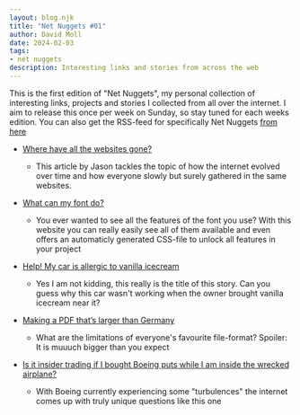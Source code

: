```yaml
---
layout: blog.njk
title: "Net Nuggets #01"
author: David Moll
date: 2024-02-03
tags: 
- net nuggets
description: Interesting links and stories from across the web
---
```


This is the first edition of "Net Nuggets", my personal collection of interesting links, projects and stories I collected from all over the internet. I aim to release this once per week on Sunday, so stay tuned for each weeks edition. You can also get the RSS-feed for specifically Net Nuggets [from here](/netnuggets.xml)

- [Where have all the websites gone?](https://www.fromjason.xyz/p/notebook/where-have-all-the-websites-gone/)
  - This article by Jason tackles the topic of how the internet evolved over time and how everyone slowly but surely gathered in the same websites.

- [What can my font do?](https://wakamaifondue.com/)
  - You ever wanted to see all the features of the font you use? With this website you can really easily see all of them available and even offers an automaticly generated CSS-file to unlock all features in your project

- [Help! My car is allergic to vanilla icecream](http://www.cs.cmu.edu/~wkw/humour/carproblems.txt)
  - Yes I am not kidding, this really is the title of this story. Can you guess why this car wasn't working when the owner brought vanilla icecream near it? 

- [Making a PDF that’s larger than Germany](https://alexwlchan.net/2024/big-pdf/)
  - What are the limitations of everyone's favourite file-format? Spoiler: It is muuuch bigger than you expect

- [Is it insider trading if I bought Boeing puts while I am inside the wrecked airplane?](https://law.stackexchange.com/questions/98706/is-it-insider-trading-if-i-bought-boeing-puts-while-i-am-inside-the-wrecked-airp)
  - With Boeing currently experiencing some "turbulences" the internet comes up with truly unique questions like this one